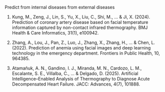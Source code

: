 Predict from internal diseases from external diseases

1.  Kung, M., Zeng, J., Lin, S., Yu, X., Liu, C., Shi, M., ... & Ji, X. (2024). 
    Prediction of coronary artery disease based on facial temperature information captured 
    by non-contact infrared thermography. BMJ Health & Care Informatics, 31(1), e100942.

2.  Zhang, A., Lou, J., Pan, Z., Luo, J., Zhang, X., Zhang, H., ... & Chen, L. (2022).
    Prediction of anemia using facial images and deep learning technology in the emergency department.
    Frontiers in Public Health, 10, 964385.

3. Atamañuk, A. N., Gandino, I. J., Miranda, M. N., Cardozo, L. M., Escalante, S. E., Villalba, C.,      ... & Delgado, D. (2025). Artificial Intelligence–Enabled Analysis of Thermography to Diagnose        Acute Decompensated Heart Failure. JACC: Advances, 4(7), 101888.
